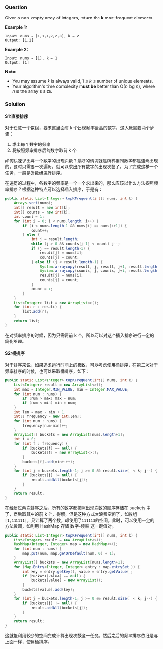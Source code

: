 ### Question

Given a non-empty array of integers, return the **k** most frequent elements.

**Example 1:**

```
Input: nums = [1,1,1,2,2,3], k = 2
Output: [1,2]
```

**Example 2:**

```
Input: nums = [1], k = 1
Output: [1]
```

**Note:** 

-   You may assume *k* is always valid, 1 ≤ *k* ≤ number of unique elements.
-   Your algorithm's time complexity **must be** better than O(*n* log *n*), where *n* is the array's size.

### Solution

#### S1:直接排序

对于任意一个数组，要求这里面前 k 个出现频率最高的数字，这大概需要两个步骤：

1.  求出每个数字的频率
2.  将按照频率排序后的数字取前 k 个

如何快速求出每一个数字的出现次数？最好的情况就是所有相同数字都是连续出现的，这时只需要一次遍历，就可以求出所有数字的出现次数了。为了完成这样一个任务，一般是对数组进行排序。

在遍历的过程中，各数字的频率是一个一个求出来的，那么应该以什么方法按照频率排序？根据这种特点可以选择插入排序，于是有：

```java
public static List<Integer> topKFrequent(int[] nums, int k) {
    Arrays.sort(nums);
    int[] result = new int[k];
    int[] counts = new int[k];
    int count = 1;
    for (int i = 0; i < nums.length; i++) {
        if (i < nums.length-1 && nums[i] == nums[i+1]) {
            count++;
        } else {
            int j = result.length;
            while (j > 0 && counts[j-1] < count) j--;
            if (j == result.length-1) {
                result[j] = nums[i];
                counts[j] = count;
            } else if (j < result.length-1) {
                System.arraycopy(result, j, result, j+1, result.length-j-1);
                System.arraycopy(counts, j, counts, j+1, result.length-j-1);
                result[j] = nums[i];
                counts[j] = count;
            }
            count = 1;
        }
    }
    List<Integer> list = new ArrayList<>();
    for (int r : result) {
        list.add(r);
    }
    return list;
}
```

在对频率排序的时候，因为只需要前 k 个，所以可以对这个插入排序进行一定的简化处理。

#### S2:桶排序

对于排序来说，如果追求运行时间上的极致，可以考虑使用桶排序，在第二次对于频率排序的时候，也可以采取桶排序，如下：

```java
public static List<Integer> topKFrequent(int[] nums, int k) {
    List<Integer> result = new ArrayList<>();
    int max = Integer.MIN_VALUE, min = Integer.MAX_VALUE;
    for (int num : nums) {
        if (num > max) max = num;
        if (num < min) min = num;
    }
    int len = max - min + 1;
    int[] frequency = new int[len];
    for (int num : nums) {
        frequency[num-min]++;
    }
    ArrayList[] buckets = new ArrayList[nums.length+1];
    int i = 0;
    for (int f : frequency) {
        if (buckets[f] == null) {
            buckets[f] = new ArrayList<>();
        }
        buckets[f].add(min+i++);
    }
    for (int j = buckets.length-1; j >= 0 && result.size() < k; j--) {
        if (buckets[j] != null) {
            result.addAll(buckets[j]);
        }
    }
    return result;
}
```

在经历过两次排序之后，所有的数字都按照出现次数的顺序存储在 buckets 中了，然后取其中的前 k 个，得解。但是这种方式太浪费空间了，如数组`[1,111111]`，只计算了两个数，却使用了`111113`的空间。此时，可以使用一定的方法微调，如利用 HashMap 存储 数字-频率 这一键值对。

```java
public static List<Integer> topKFrequent(int[] nums, int k) {
    List<Integer> result = new ArrayList<>();
    HashMap<Integer, Integer> map = new HashMap<>();
    for (int num : nums) {
        map.put(num, map.getOrDefault(num, 0) + 1);
    }
    ArrayList[] buckets = new ArrayList[nums.length+1];
    for (Map.Entry<Integer, Integer> entry : map.entrySet()) {
        int key = entry.getKey(), value = entry.getValue();
        if (buckets[value] == null) {
            buckets[value] = new ArrayList();
        }
        buckets[value].add(key);
    }
    for (int j = buckets.length-1; j >= 0 && result.size() < k; j--) {
        if (buckets[j] != null) {
            result.addAll(buckets[j]);
        }
    }
    return result;
}
```

这就能利用较少的空间完成计算出现次数这一任务。然后之后的频率排序依旧是与上面一样，使用桶排序。